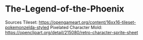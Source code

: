 # The-Legend-of-the-Phoenix

Sources
Tileset: https://opengameart.org/content/16xx16-tileset-pokemonzelda-styled
Pixelated Character Mold: https://openclipart.org/detail/215080/retro-character-sprite-sheet
